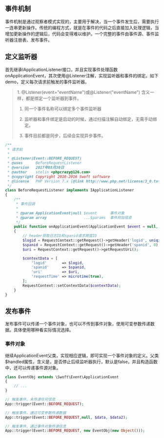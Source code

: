 ## 事件机制

事件机制是通过观察者模式实现的，主要用于解决，当一个事件发生后，需要执行一连串更新操作。传统的编程方式，就是在事件的代码之后直接加入处理逻辑，当增加更新操作的逻辑后，代码会变得难以维护。一个完整的事件由事件源、事件监听器注册表、发布事件。

## 定义监听器

首先继承IApplicationListener接口，并且实现事件处理函数onApplicationEvent，其次使用@Listener注解，实现监听器和事件的绑定。如下demo，定义每次请求前触发的事件监听器。

>  1. @Listener\(event="eventName"\)或@Listener\("eventName"\) 含义一样，都是绑定一个监听器到事件。
>
> 1. 同一个事件名称可以绑定多个事件监听器
>
> 2. 监听器和事件绑定是启动的时候，通过扫描注解自动绑定，无需手动绑定。
>
> 3. 事件目前都是同步，后续会实现异步事件。

```php
/**
 * 请求前
 *
 * @Listener(Event::BEFORE_REQUEST)
 * @uses      BeforeRequestListener
 * @version   2017年08月30日
 * @author    stelin <phpcrazy@126.com>
 * @copyright Copyright 2010-2016 Swoft software
 * @license   PHP Version 7.x {@link http://www.php.net/license/3_0.txt}
 */
class BeforeRequestListener implements IApplicationListener
{
    /**
     * 事件回调
     *
     * @param ApplicationEvent|null $event      事件对象
     * @param array                 ...$params  事件附加信息
     */
    public function onApplicationEvent(ApplicationEvent $event = null, ...$params)
    {
        // header获取日志ID和spanid请求跨度ID
        $logid = RequestContext::getRequest()->getHeader('logid', uniqid());
        $spanid = RequestContext::getRequest()->getHeader('spanid', 0);
        $uri = RequestContext::getRequest()->getRequestUri();

        $contextData = [
            'logid'       => $logid,
            'spanid'      => $spanid,
            'uri'         => $uri,
            'requestTime' => microtime(true),
        ];
        RequestContext::setContextData($contextData);
    }
}
```

## 发布事件

发布事件可以传递一个事件对象，也可以不传到事件对象，使用可变参数传递数据。具体使用哪种看实际情况选择。

### 事件对象

继续ApplicationEvent父类，实现相应逻辑，即可实现一个事件对象的定义。父类$handled属性，含义是，是否停止后续监听器执行，默认是false ，并且构造函数中，还可以传递事件源对象。



```php
class EventObj extends \Swoft\Event\ApplicationEvent
{
    // ...
}
```

```php
// 触发事件，未传递任何信息
App::trigger(Event::BEFORE_REQUEST);

// 触发事件，通过可变参数传递数据
App::trigger(Event::BEFORE_REQUEST,null, $data, $data2);

// 触发事件，通过事件对象传递信息
App::trigger(Event::BEFORE_REQUEST, new EventObj(new Object()));

```



